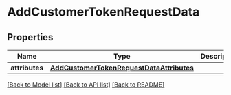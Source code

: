 # AddCustomerTokenRequestData

## Properties
Name | Type | Description | Notes
------------ | ------------- | ------------- | -------------
**attributes** | [**AddCustomerTokenRequestDataAttributes**](AddCustomerTokenRequestDataAttributes.md) |  | [optional] 

[[Back to Model list]](../README.md#documentation-for-models) [[Back to API list]](../README.md#documentation-for-api-endpoints) [[Back to README]](../README.md)


